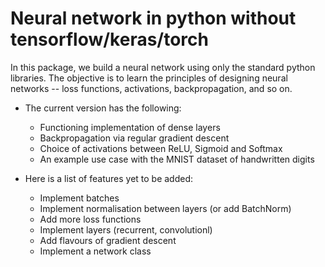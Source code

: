 # Neural network in python without tensorflow/keras/torch
In this package, we build a neural network using only the standard python libraries. The objective is to learn the principles of designing neural networks -- loss functions, activations, backpropagation, and so on.

* The current version has the following:
    + Functioning implementation of dense layers
    + Backpropagation via regular gradient descent
    + Choice of activations between ReLU, Sigmoid and Softmax
    + An example use case with the MNIST dataset of handwritten digits

* Here is a list of features yet to be added:
    + Implement batches
    + Implement normalisation between layers (or add BatchNorm)
    + Add more loss functions
    + Implement layers (recurrent, convolutionl)
    + Add flavours of gradient descent
    + Implement a network class